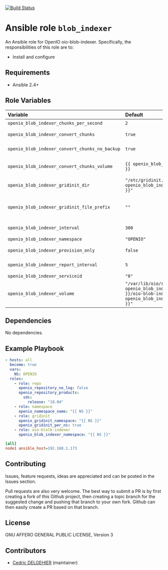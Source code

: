 [![Build Status](https://travis-ci.org/open-io/ansible-role-openio-oio-blob-indexer.svg?branch=master)](https://travis-ci.org/open-io/ansible-role-openio-oio-blob-indexer)
# Ansible role `blob_indexer`

An Ansible role for OpenIO oio-blob-indexer. Specifically, the responsibilities of this role are to:

- Install and configure

## Requirements

- Ansible 2.4+

## Role Variables


| Variable   | Default | Comments (type)  |
| :---       | :---    | :---             |
| `openio_blob_indexer_chunks_per_second` | `2` | Max chunks per second |
| `openio_blob_indexer_convert_chunks` | `true` | Convert old xattr to new xattr |
| `openio_blob_indexer_convert_chunks_no_backup` | `true` | Don't save old xattr to a file |
| `openio_blob_indexer_convert_chunks_volume` | `{{ openio_blob_indexer_volume }}` | Directory where save difference between xattr |
| `openio_blob_indexer_gridinit_dir` | `"/etc/gridinit.d/{{ openio_blob_indexer_namespace }}"` | Path to copy the gridinit conf |
| `openio_blob_indexer_gridinit_file_prefix` | `""` | Maybe set it to {{ openio_ecd_namespace }}- for old gridinit's style |
| `openio_blob_indexer_interval` | `300` | Secondes between 2 passes |
| `openio_blob_indexer_namespace` | `"OPENIO"` | Namespace |
| `openio_blob_indexer_provision_only` | `false` | Provision only without restarting services |
| `openio_blob_indexer_report_interval` | `5` | Secondes to display progression |
| `openio_blob_indexer_serviceid` | `"0"` | ID in gridinit |
| `openio_blob_indexer_volume` | `"/var/lib/oio/sds/{{ openio_blob_indexer_namespace }}/oio-blob-indexer-{{ openio_blob_indexer_serviceid }}"` | Volume to index |


## Dependencies

No dependencies.

## Example Playbook

```yaml
- hosts: all
  become: true
  vars:
    NS: OPENIO
  roles:
    - role: repo
      openio_repository_no_log: false
      openio_repository_products:
        sds:
          release: "18.04"
    - role: namespace
      openio_namespace_name: "{{ NS }}"
    - role: gridinit
      openio_gridinit_namespace: "{{ NS }}"
      openio_gridinit_per_ns: true
    - role: oio-blolb-indexer
      openio_blob_indexer_namespace: "{{ NS }}"

```


```ini
[all]
node1 ansible_host=192.168.1.173
```

## Contributing

Issues, feature requests, ideas are appreciated and can be posted in the Issues section.

Pull requests are also very welcome.
The best way to submit a PR is by first creating a fork of this Github project, then creating a topic branch for the suggested change and pushing that branch to your own fork.
Github can then easily create a PR based on that branch.

## License

GNU AFFERO GENERAL PUBLIC LICENSE, Version 3

## Contributors

- [Cedric DELGEHIER](https://github.com/cdelgehier) (maintainer)
